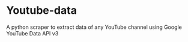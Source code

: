 # Youtube-data
A python scraper to extract data of any YouTube channel using Google YouTube Data API v3
